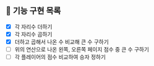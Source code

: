 ## 🚀 기능 구현 목록

- [x] 각 자리수 더하기
- [x] 각 자리수 곱하기
- [x] 더하고 곱해서 나온 수 비교해 큰 수 구하기
- [ ] 위의 연산으로 나온 왼쪽, 오른쪽 페이지 점수 중 큰 수 구하기
- [ ] 각 플레이어의 점수 비교하여 승자 정하기
